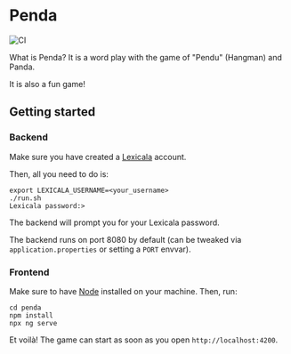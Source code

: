 # Penda

![CI](https://github.com/fbiville/flowcon-penda/workflows/CI/badge.svg)

What is Penda?
It is a word play with the game of "Pendu" (Hangman)
and Panda.

It is also a fun game!

## Getting started

### Backend

Make sure you have created a [Lexicala](https://www.lexicala.com/) account.

Then, all you need to do is:

```shell
export LEXICALA_USERNAME=<your_username>
./run.sh
Lexicala password:>
```

The backend will prompt you for your Lexicala password.

The backend runs on port 8080 by default (can be tweaked via `application.properties` or setting a `PORT` envvar).

### Frontend

Make sure to have [Node](https://nodejs.org) installed on your machine.
Then, run:

```shell
cd penda
npm install
npx ng serve
```

Et voilà!
The game can start as soon as you open `http://localhost:4200`.
